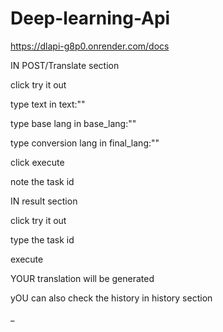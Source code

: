 # Deep-learning-Api

https://dlapi-g8p0.onrender.com/docs

IN POST/Translate section  

click try it out 

type text in text:"<your-text>"

type base lang in base_lang:"<language>"

type conversion lang in final_lang:"<language>"

click execute 

note the task id

IN result section 

click try it out 

type the task id 

execute 

YOUR translation will be generated


yOU can also check the history in history section


_



